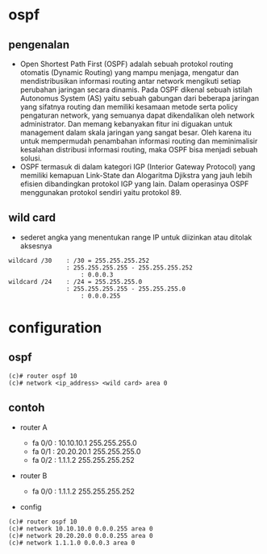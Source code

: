 # ospf
## pengenalan
- Open Shortest Path First (OSPF) adalah sebuah protokol routing otomatis (Dynamic Routing) yang mampu menjaga, mengatur dan mendistribusikan informasi routing antar network mengikuti setiap perubahan jaringan secara dinamis. Pada OSPF dikenal sebuah istilah Autonomus System (AS) yaitu sebuah gabungan dari beberapa jaringan yang sifatnya routing dan memiliki kesamaan metode serta policy pengaturan network, yang semuanya dapat dikendalikan oleh network administrator. Dan memang kebanyakan fitur ini diguakan untuk management dalam skala jaringan yang sangat besar. Oleh karena itu untuk mempermudah penambahan informasi routing dan meminimalisir kesalahan distribusi informasi routing, maka OSPF bisa menjadi sebuah solusi.
- OSPF termasuk di dalam kategori IGP (Interior Gateway Protocol) yang memiliki kemapuan Link-State dan Alogaritma Djikstra yang jauh lebih efisien dibandingkan protokol IGP yang lain. Dalam operasinya OSPF menggunakan protokol sendiri yaitu protokol 89.

## wild card
- sederet angka yang menentukan range IP untuk diizinkan atau ditolak aksesnya
```
wildcard /30    : /30 = 255.255.255.252
                : 255.255.255.255 - 255.255.255.252
                    : 0.0.0.3
wildcard /24    : /24 = 255.255.255.0
                : 255.255.255.255 - 255.255.255.0
                    : 0.0.0.255
```

# configuration
## ospf
```
(c)# router ospf 10
(c)# network <ip_address> <wild card> area 0
``` 

## contoh
- router A
  - fa 0/0 : 10.10.10.1 255.255.255.0
  - fa 0/1 : 20.20.20.1 255.255.255.0
  - fa 0/2 : 1.1.1.2 255.255.255.252
- router B
  - fa 0/0 : 1.1.1.2 255.255.255.252

- config
```
(c)# router ospf 10
(c)# network 10.10.10.0 0.0.0.255 area 0
(c)# network 20.20.20.0 0.0.0.255 area 0
(c)# network 1.1.1.0 0.0.0.3 area 0
```

